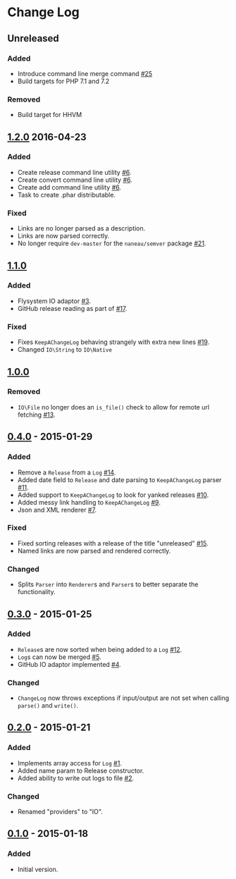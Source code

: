 # Change Log

## Unreleased
### Added
- Introduce command line merge command [#25](https://github.com/emlynwest/changelog/issues/25)
- Build targets for PHP 7.1 and 7.2

### Removed
- Build target for HHVM

## [1.2.0] 2016-04-23
### Added
- Create release command line utility [#6](https://github.com/emlynwest/changelog/issues/6).
- Create convert command line utility [#6](https://github.com/emlynwest/changelog/issues/6).
- Create add command line utility [#6](https://github.com/emlynwest/changelog/issues/6).
- Task to create .phar distributable.

### Fixed
- Links are no longer parsed as a description.
- Links are now parsed correctly.
- No longer require `dev-master` for the `naneau/semver` package [#21](https://github.com/emlynwest/changelog/issues/21).

## [1.1.0]
### Added
- Flysystem IO adaptor [#3](https://github.com/emlynwest/changelog/issues/3).
- GitHub release reading as part of [#17](https://github.com/emlynwest/changelog/issues/17).

### Fixed
- Fixes `KeepAChangeLog` behaving strangely with extra new lines [#19](https://github.com/emlynwest/changelog/issues/19).
- Changed `IO\String` to `IO\Native`

## [1.0.0]
### Removed
- `IO\File` no longer does an `is_file()` check to allow for remote url fetching [#13](https://github.com/emlynwest/changelog/issues/13).

## [0.4.0] - 2015-01-29
### Added
- Remove a `Release` from a `Log` [#14](https://github.com/emlynwest/changelog/issues/14).
- Added date field to `Release` and date parsing to `KeepAChangeLog` parser [#11](https://github.com/emlynwest/changelog/issues/11).
- Added support to `KeepAChangeLog` to look for yanked releases [#10](https://github.com/emlynwest/changelog/issues/10).
- Added messy link handling to `KeepAChangeLog` [#9](https://github.com/emlynwest/changelog/issues/9).
- Json and XML renderer [#7](https://github.com/emlynwest/changelog/issues/7).

### Fixed
- Fixed sorting releases with a release of the title "unreleased" [#15](https://github.com/emlynwest/changelog/issues/15).
- Named links are now parsed and rendered correctly.

### Changed
- Splits `Parser` into `Renderer`s and `Parser`s to better separate the functionality.

## [0.3.0] - 2015-01-25
### Added
- `Release`s are now sorted when being added to a `Log` [#12](https://github.com/emlynwest/changelog/issues/12).
- `Log`s can now be merged [#5](https://github.com/emlynwest/changelog/issues/5).
- GitHub IO adaptor implemented [#4](https://github.com/emlynwest/changelog/issues/4).

### Changed
- `ChangeLog` now throws exceptions if input/output are not set when calling `parse()` and `write()`.

## [0.2.0] - 2015-01-21
### Added
- Implements array access for `Log` [#1](https://github.com/emlynwest/changelog/issues/1).
- Added name param to Release constructor.
- Added ability to write out logs to file [#2](https://github.com/emlynwest/changelog/issues/2).

### Changed
- Renamed "providers" to "IO".

## [0.1.0] - 2015-01-18
### Added
- Initial version.

[1.2.0]: https://github.com/emlynwest/changelog/releases/tag/1.2.0
[1.1.0]: https://github.com/emlynwest/changelog/releases/tag/1.1.0
[1.0.0]: https://github.com/emlynwest/changelog/releases/tag/1.0.0
[0.4.0]: https://github.com/emlynwest/changelog/releases/tag/0.4.0
[0.3.0]: https://github.com/emlynwest/changelog/releases/tag/0.3.0
[0.2.0]: https://github.com/emlynwest/changelog/releases/tag/0.2.0
[0.1.0]: https://github.com/emlynwest/changelog/releases/tag/0.1.0
